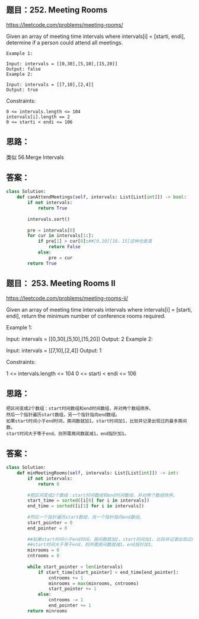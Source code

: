 ## 题目：252. Meeting Rooms

https://leetcode.com/problems/meeting-rooms/

Given an array of meeting time intervals where intervals[i] = [starti, endi], determine if a person could attend all meetings.

```
Example 1:

Input: intervals = [[0,30],[5,10],[15,20]]
Output: false
Example 2:

Input: intervals = [[7,10],[2,4]]
Output: true
```

Constraints:
```
0 <= intervals.length <= 104
intervals[i].length == 2
0 <= starti < endi <= 106
```
## 思路：
类似 56.Merge Intervals
## 答案：
```python
class Solution:
    def canAttendMeetings(self, intervals: List[List[int]]) -> bool:
        if not intervals:
            return True
        
        intervals.sort()
        
        pre = intervals[0]
        for cur in intervals[1:]:
            if pre[1] > cur[0]:##[0,10][10，15]这种也是真
                return False
            else:
                pre = cur
        return True
```

## 题目： 253. Meeting Rooms II

https://leetcode.com/problems/meeting-rooms-ii/

Given an array of meeting time intervals intervals where intervals[i] = [starti, endi], return the minimum number of conference rooms required.

Example 1:

Input: intervals = [[0,30],[5,10],[15,20]]
Output: 2
Example 2:

Input: intervals = [[7,10],[2,4]]
Output: 1
 

Constraints:

1 <= intervals.length <= 104
0 <= starti < endi <= 106

## 思路：
```
把区间变成2个数组：start时间数组和end时间数组，并对两个数组排序。
然后一个指针遍历start数组，另一个指针指向end数组。
如果start时间小于end时间，房间数就加1，start时间加1，比较并记录出现过的最多房间数。
start时间大于等于end，则所需房间数就减1，end指针加1。
```

## 答案：
```python
class Solution:
    def minMeetingRooms(self, intervals: List[List[int]]) -> int:
        if not intervals:
            return 0
            
        #把区间变成2个数组：start时间数组和end时间数组，并对两个数组排序。
        start_time = sorted([i[0] for i in intervals])
        end_time = sorted([i[1] for i in intervals])
        
        #然后一个指针遍历start数组，另一个指针指向end数组。
        start_pointer = 0
        end_pointer = 0
        
        ##如果start时间小于end时间，房间数就加1，start时间加1，比较并记录出现过的最多房间数
        ##start时间大于等于end，则所需房间数就减1，end指针加1。
        minrooms = 0
        cntrooms = 0
        
        while start_pointer < len(intervals)
            if start_time[start_pointer] < end_time[end_pointer]:
                cntrooms += 1
                minrooms = max(minrooms, cntrooms)
                start_pointer += 1
            else:
                cntrooms -= 1
                end_pointer += 1
        return minrooms

```
